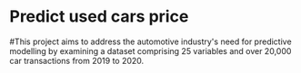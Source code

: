 # Predict used cars price
#This project aims to address the automotive industry's need for predictive modelling by examining a dataset comprising 25 variables and over 20,000 car transactions from 2019 to 2020. 

